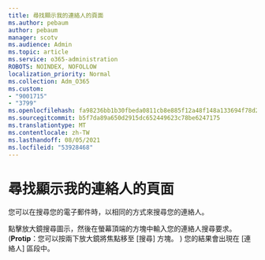 ```yaml
---
title: 尋找顯示我的連絡人的頁面
ms.author: pebaum
author: pebaum
manager: scotv
ms.audience: Admin
ms.topic: article
ms.service: o365-administration
ROBOTS: NOINDEX, NOFOLLOW
localization_priority: Normal
ms.collection: Adm_O365
ms.custom:
- "9001715"
- "3799"
ms.openlocfilehash: fa98236bb1b30fbeda0811cb8e885f12a48f148a133694f78d2029489bf2be24
ms.sourcegitcommit: b5f7da89a650d2915dc652449623c78be6247175
ms.translationtype: MT
ms.contentlocale: zh-TW
ms.lasthandoff: 08/05/2021
ms.locfileid: "53928468"
---
```

# <a name="find-the-page-that-shows-my-contacts"></a>尋找顯示我的連絡人的頁面

您可以在搜尋您的電子郵件時，以相同的方式來搜尋您的連絡人。
 
點擊放大鏡搜尋圖示，然後在螢幕頂端的方塊中輸入您的連絡人搜尋要求。  (**Protip**：您可以按兩下放大鏡將焦點移至 [搜尋] 方塊。 ) 您的結果會出現在 [連絡人] 區段中。
